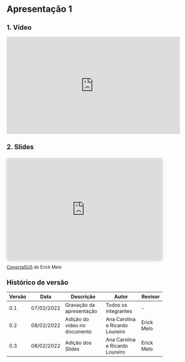 # Apresentação 1

## 1. Vídeo

<center>

<iframe width="560" height="315" src="https://www.youtube.com/embed/GPLJfYD0rDU" title="YouTube video player" frameborder="0" allow="accelerometer; autoplay; clipboard-write; encrypted-media; gyroscope; picture-in-picture" allowfullscreen></iframe>

</center>


## 2. Slides

<div style="position: relative; width: 100%; height: 0; padding-top: 56.2500%;
 padding-bottom: 48px; box-shadow: 0 2px 8px 0 rgba(63,69,81,0.16); margin-top: 1.6em; margin-bottom: 0.9em; overflow: hidden;
 border-radius: 8px; will-change: transform;">
  <iframe loading="lazy" style="position: absolute; width: 100%; height: 100%; top: 0; left: 0; border: none; padding: 0;margin: 0;"
    src="https:&#x2F;&#x2F;www.canva.com&#x2F;design&#x2F;DAE3KFJUn4w&#x2F;view?embed" allowfullscreen="allowfullscreen" allow="fullscreen">
  </iframe>
</div>
<a href="https:&#x2F;&#x2F;www.canva.com&#x2F;design&#x2F;DAE3KFJUn4w&#x2F;view?utm_content=DAE3KFJUn4w&amp;utm_campaign=designshare&amp;utm_medium=embeds&amp;utm_source=link" target="_blank" rel="noopener">ConectaSUS</a> de Erick Melo

## Histórico de versão

| Versão | Data       | Descrição                       | Autor                | Revisor                |
| ------ | ---------- | ------------------------------- | -------------------- | -------------------- |
| 0.1    | 07/02/2022 | Gravação da apresentação        | Todos os integrantes | -         |
| 0.2    | 08/02/2022 | Adição do vídeo no documento    | Ana Carolina e Ricardo Loureiro         | Erick Melo        |
| 0.3    | 08/02/2022 | Adição dos Slides               | Ana Carolina e Ricardo Loureiro        | Erick Melo         |
